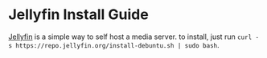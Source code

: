 # Jellyfin Install Guide

[Jellyfin](https://jellyfin,org) is a simple way to self host a media server. to install, just run `curl -s https://repo.jellyfin.org/install-debuntu.sh | sudo bash`.
